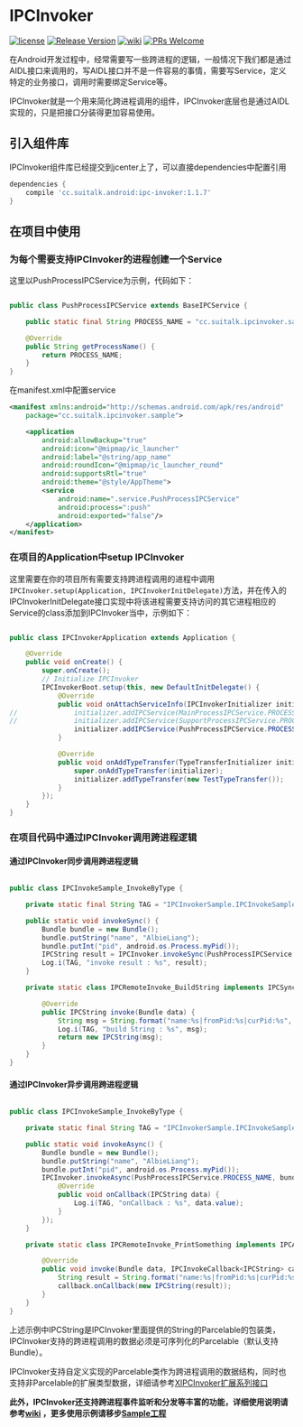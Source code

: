 # IPCInvoker

[![license](http://img.shields.io/badge/license-Apache2.0-brightgreen.svg?style=flat)](https://github.com/AlbieLiang/IPCInvoker/blob/master/LICENSE)
[![Release Version](https://img.shields.io/badge/release-1.1.7-red.svg)](https://github.com/AlbieLiang/IPCInvoker/releases)
[![wiki](https://img.shields.io/badge/wiki-1.1.7-red.svg)](https://github.com/AlbieLiang/IPCInvoker/wiki) 
[![PRs Welcome](https://img.shields.io/badge/PRs-welcome-brightgreen.svg)](https://github.com/AlbieLiang/IPCInvoker/pulls)



在Android开发过程中，经常需要写一些跨进程的逻辑，一般情况下我们都是通过AIDL接口来调用的，写AIDL接口并不是一件容易的事情，需要写Service，定义特定的业务接口，调用时需要绑定Service等。

IPCInvoker就是一个用来简化跨进程调用的组件，IPCInvoker底层也是通过AIDL实现的，只是把接口分装得更加容易使用。


## 引入组件库

IPCInvoker组件库已经提交到jcenter上了，可以直接dependencies中配置引用

```gradle
dependencies {
    compile 'cc.suitalk.android:ipc-invoker:1.1.7'
}
```


## 在项目中使用

### 为每个需要支持IPCInvoker的进程创建一个Service


这里以PushProcessIPCService为示例，代码如下：


```java

public class PushProcessIPCService extends BaseIPCService {

    public static final String PROCESS_NAME = "cc.suitalk.ipcinvoker.sample:push";

    @Override
    public String getProcessName() {
        return PROCESS_NAME;
    }
}

```
在manifest.xml中配置service

```xml
<manifest xmlns:android="http://schemas.android.com/apk/res/android"
    package="cc.suitalk.ipcinvoker.sample">

    <application
        android:allowBackup="true"
        android:icon="@mipmap/ic_launcher"
        android:label="@string/app_name"
        android:roundIcon="@mipmap/ic_launcher_round"
        android:supportsRtl="true"
        android:theme="@style/AppTheme">
        <service
            android:name=".service.PushProcessIPCService"
            android:process=":push"
            android:exported="false"/>
    </application>
</manifest>

```

### 在项目的Application中setup IPCInvoker

这里需要在你的项目所有需要支持跨进程调用的进程中调用`IPCInvoker.setup(Application, IPCInvokerInitDelegate)`方法，并在传入的IPCInvokerInitDelegate接口实现中将该进程需要支持访问的其它进程相应的Service的class添加到IPCInvoker当中，示例如下：

```java

public class IPCInvokerApplication extends Application {

    @Override
    public void onCreate() {
        super.onCreate();
        // Initialize IPCInvoker
        IPCInvokerBoot.setup(this, new DefaultInitDelegate() {
            @Override
            public void onAttachServiceInfo(IPCInvokerInitializer initializer) {
//              initializer.addIPCService(MainProcessIPCService.PROCESS_NAME, MainProcessIPCService.class);
//              initializer.addIPCService(SupportProcessIPCService.PROCESS_NAME, SupportProcessIPCService.class);
                initializer.addIPCService(PushProcessIPCService.PROCESS_NAME, PushProcessIPCService.class);
            }

            @Override
            public void onAddTypeTransfer(TypeTransferInitializer initializer) {
                super.onAddTypeTransfer(initializer);
                initializer.addTypeTransfer(new TestTypeTransfer());
            }
        });
    }
}
```
### 在项目代码中通过IPCInvoker调用跨进程逻辑

#### 通过IPCInvoker同步调用跨进程逻辑

```java

public class IPCInvokeSample_InvokeByType {

    private static final String TAG = "IPCInvokerSample.IPCInvokeSample_InvokeByType";

    public static void invokeSync() {
        Bundle bundle = new Bundle();
        bundle.putString("name", "AlbieLiang");
        bundle.putInt("pid", android.os.Process.myPid());
        IPCString result = IPCInvoker.invokeSync(PushProcessIPCService.PROCESS_NAME, bundle, IPCRemoteInvoke_BuildString.class);
        Log.i(TAG, "invoke result : %s", result);
    }

    private static class IPCRemoteInvoke_BuildString implements IPCSyncInvokeTask<Bundle, IPCString> {

        @Override
        public IPCString invoke(Bundle data) {
            String msg = String.format("name:%s|fromPid:%s|curPid:%s", data.getString("name"), data.getInt("pid"), android.os.Process.myPid());
            Log.i(TAG, "build String : %s", msg);
            return new IPCString(msg);
        }
    }
}

```


#### 通过IPCInvoker异步调用跨进程逻辑

```java

public class IPCInvokeSample_InvokeByType {

    private static final String TAG = "IPCInvokerSample.IPCInvokeSample_InvokeByType";

    public static void invokeAsync() {
        Bundle bundle = new Bundle();
        bundle.putString("name", "AlbieLiang");
        bundle.putInt("pid", android.os.Process.myPid());
        IPCInvoker.invokeAsync(PushProcessIPCService.PROCESS_NAME, bundle, IPCRemoteInvoke_PrintSomething.class, new IPCInvokeCallback<IPCString>() {
            @Override
            public void onCallback(IPCString data) {
                Log.i(TAG, "onCallback : %s", data.value);
            }
        });
    }

    private static class IPCRemoteInvoke_PrintSomething implements IPCAsyncInvokeTask<Bundle, IPCString> {

        @Override
        public void invoke(Bundle data, IPCInvokeCallback<IPCString> callback) {
            String result = String.format("name:%s|fromPid:%s|curPid:%s", data.getString("name"), data.getInt("pid"), android.os.Process.myPid());
            callback.onCallback(new IPCString(result));
        }
    }
}
```

上述示例中IPCString是IPCInvoker里面提供的String的Parcelable的包装类，IPCInvoker支持的跨进程调用的数据必须是可序列化的Parcelable（默认支持Bundle）。

IPCInvoker支持自定义实现的Parcelable类作为跨进程调用的数据结构，同时也支持非Parcelable的扩展类型数据，详细请参考[XIPCInvoker扩展系列接口](https://github.com/AlbieLiang/IPCInvoker/wiki/XIPCInvoker%E6%89%A9%E5%B1%95%E7%B3%BB%E5%88%97%E6%8E%A5%E5%8F%A3)


__此外，IPCInvoker还支持跨进程事件监听和分发等丰富的功能，详细使用说明请参考[wiki](https://github.com/AlbieLiang/IPCInvoker/wiki) ，更多使用示例请移步[Sample工程](https://github.com/AlbieLiang/IPCInvoker/tree/master/ipc-invoker-sample)__


